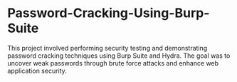 # Password-Cracking-Using-Burp-Suite
This project involved performing security testing and demonstrating password cracking techniques using Burp Suite and Hydra. The goal was to uncover weak passwords through brute force attacks and enhance web application security.
